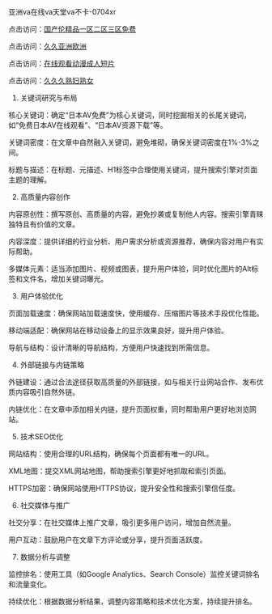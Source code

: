 
亚洲va在线va天堂va不卡-0704xr


点击访问：<a href="https://vassv.pages.dev/">国产伦精品一区二区三区免费</a>

点击访问：<a href="https://https://rtj-3zo.pages.dev/">久久亚洲欧洲</a>

点击访问：<a href="https://gsd-agv.pages.dev/">在线观看动漫成人短片</a>

点击访问：<a href="https://fdhf-454.pages.dev/">久久久熟妇熟女</a>


1. 关键词研究与布局


核心关键词：确定“日本AV免费”为核心关键词，同时挖掘相关的长尾关键词，如“免费日本AV在线观看”、“日本AV资源下载”等。

关键词密度：在文章中自然融入关键词，避免堆砌，确保关键词密度在1%-3%之间。

标题与描述：在标题、元描述、H1标签中合理使用关键词，提升搜索引擎对页面主题的理解。


2. 高质量内容创作


内容原创性：撰写原创、高质量的内容，避免抄袭或复制他人内容。搜索引擎青睐独特且有价值的文章。

内容深度：提供详细的行业分析、用户需求分析或资源推荐，确保内容对用户有实际帮助。

多媒体元素：适当添加图片、视频或图表，提升用户体验，同时优化图片的Alt标签和文件名，增加关键词曝光。


3. 用户体验优化


页面加载速度：确保网站加载速度快，使用缓存、压缩图片等技术手段优化性能。

移动端适配：确保网站在移动设备上的显示效果良好，提升用户体验。

导航与结构：设计清晰的导航结构，方便用户快速找到所需信息。


4. 外部链接与内链策略


外链建设：通过合法途径获取高质量的外部链接，如与相关行业网站合作、发布优质内容吸引自然外链。

内链优化：在文章中添加相关内链，提升页面权重，同时帮助用户更好地浏览网站。


5. 技术SEO优化


网站结构：使用合理的URL结构，确保每个页面都有唯一的URL。

XML地图：提交XML网站地图，帮助搜索引擎更好地抓取和索引页面。

HTTPS加密：确保网站使用HTTPS协议，提升安全性和搜索引擎信任度。


6. 社交媒体与推广


社交分享：在社交媒体上推广文章，吸引更多用户访问，增加自然流量。

用户互动：鼓励用户在文章下方评论或分享，提升页面活跃度。


7. 数据分析与调整


监控排名：使用工具（如Google Analytics、Search Console）监控关键词排名和流量变化。

持续优化：根据数据分析结果，调整内容策略和技术优化方案，持续提升排名。






<span style="display:none;">[Canonical link](https://github.com/lqh20250704/00007）</span>
